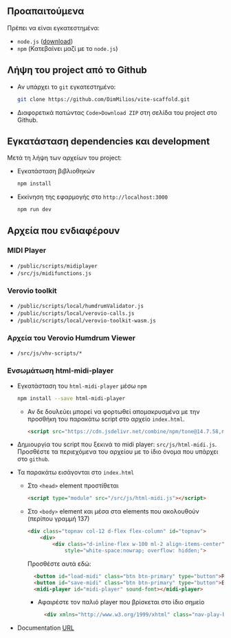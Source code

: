 ## Προαπαιτούμενα
Πρέπει να είναι εγκατεστημένα:
- `node.js` ([download](https://nodejs.dev/download))
- `npm` (Κατεβαίνει μαζί με το `node.js`)

## Λήψη του project από το Github
- Αν υπάρχει το `git` εγκατεστημένο:
  ```sh
  git clone https://github.com/DimMilios/vite-scaffold.git
  ```
- Διαφορετικά πατώντας `Code>Download ZIP` στη σελίδα του project στο Github.

## Εγκατάσταση dependencies και development
Μετά τη λήψη των αρχείων του project:
  - Εγκατάσταση βιβλιοθηκών
    ```sh
    npm install
    ```
  - Εκκίνηση της εφαρμογής στο `http://localhost:3000`
    ```sh
    npm run dev
    ```

## Αρχεία που ενδιαφέρουν

### MIDI Player
- `/public/scripts/midiplayer`
- `/src/js/midifunctions.js`

### Verovio toolkit
- `/public/scripts/local/humdrumValidator.js`
- `/public/scripts/local/verovio-calls.js`
- `/public/scripts/local/verovio-toolkit-wasm.js`

### Αρχεία του Verovio Humdrum Viewer
- `/src/js/vhv-scripts/*`

### Ενσωμάτωση html-midi-player
- Εγκατάσταση του `html-midi-player` μέσω `npm`
  ```sh
  npm install --save html-midi-player
  ```
  - Αν δε δουλεύει μπορεί να φορτωθεί απομακρυσμένα με την προσθήκη του παρακάτω script στο αρχείο `index.html`.
    ```html
    <script src="https://cdn.jsdelivr.net/combine/npm/tone@14.7.58,npm/@magenta/music@1.23.1/es6/core.js,npm/focus-visible@5,npm/html-midi-player@1.4.0"></script>
    ``` 

- Δημιουργία του script που ξεκινά το midi player: `src/js/html-midi.js`. Προσθέστε τα περιεχόμενα του αρχείου με το ίδιο όνομα που υπάρχει στο `github`.

- Τα παρακάτω εισάγονται στο `index.html`
  - Στο `<head>` element προστίθεται
    ```html
    <script type="module" src="/src/js/html-midi.js"></script>
    ```
  - Στο `<body>` element και μέσα στα elements που ακολουθούν (περίπου γραμμή 137)
    ```html
    <div class="topnav col-12 d-flex flex-column" id="topnav">
        <div>
            <div class="d-inline-flex w-100 ml-2 align-items-center"
                style="white-space:nowrap; overflow: hidden;">
    ```
    Προσθέστε αυτά εδώ:
    ```html
      <button id="load-midi" class="btn btn-primary" type="button">Render file to MIDI</button>
      <button id="save-midi" class="btn btn-primary" type="button">Export MIDI file</button>
      <midi-player id="midi-player" sound-font></midi-player>
    ```

    - Αφαιρέστε τον παλιό player που βρίσκεται στο ίδιο σημείο
      ```html
        <div xmlns="http://www.w3.org/1999/xhtml" class="nav-play-button mr-5">
      ```
- Documentation [URL](https://github.com/cifkao/html-midi-player)